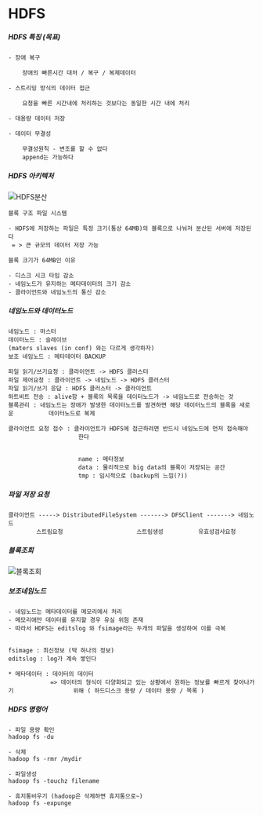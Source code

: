 # HDFS

##### HDFS 특징 (목표)

```
- 장애 복구

	장애의 빠른시간 대처 / 복구 / 복제데이터

- 스트리밍 방식의 데이터 접근

	요청을 빠른 시간내에 처리하는 것보다는 동일한 시간 내에 처리

- 대용량 데이터 저장

- 데이터 무결성

	무결성원칙 - 변조를 할 수 없다 
	append는 가능하다
```



##### HDFS 아키텍처



![HDFS분산](https://user-images.githubusercontent.com/49560745/62588872-4928e200-b902-11e9-8363-5ae0db5a009c.PNG)

```
블록 구조 파일 시스템

- HDFS에 저장하는 파일은 특정 크기(통상 64MB)의 블록으로 나눠저 분산된 서버에 저장된다
 = > 큰 규모의 데이터 저장 가능
 
블록 크기가 64MB인 이유

- 디스크 시크 타임 감소
- 네임노드가 유지하는 메타데이터의 크기 감소
- 클라이언트와 네임노드의 통신 감소

```

##### 네임노드와 데이터노드

```
네임노드 : 마스터
데이터노드 : 슬레이브
(maters slaves (in conf) 와는 다르게 생각하자)
보조 네임노드 : 메타데이터 BACKUP

파일 읽기/쓰기요청 : 클라이언트 -> HDFS 클러스터
파일 제어요청 : 클라이언트 -> 네임노드 -> HDFS 클러스터
파일 읽기/쓰기 응답 : HDFS 클러스터 -> 클라이언트
하트비트 전송 : alive함 + 블록의 목록을 데이터노드가 -> 네임노드로 전송하는 것
블록관리 : 네임노드는 장애가 발생한 데이터노드를 발견하면 해당 데이터노드의 블록을 새로운 			데이터노드로 복제

클라이언트 요청 접수 : 클라이언트가 HDFS에 접근하려면 반드시 네임노드에 먼저 접속해야 
					한다 
					
					
					name : 메타정보
					data : 물리적으로 big data의 블록이 저장되는 공간
					tmp : 임시적으로 (backup의 느낌(?))
```



##### 파일 저장 요청

```
클라이언트 -----> DistributedFileSystem -------> DFSClient -------> 네임노드
		스트림요청                     스트림생성          유효성검사요청
```



##### 블록조회

![블록조회](https://user-images.githubusercontent.com/49560745/62590143-6364bf00-b906-11e9-9ac6-44429387ac42.PNG)



##### 보조네임노드

```
- 네임노드는 메타데이터를 메모리에서 처리
- 메모리에만 데이터를 유지할 경우 유실 위험 존재
- 따라서 HDFS는 editslog 와 fsimage라는 두개의 파일을 생성하여 이를 극복


fsimage : 최신정보 (딱 하나의 정보)
editslog : log가 계속 쌓인다

* 메타데이터 : 데이터의 데이터
			=> 데이터의 형식이 다양화되고 있는 상황에서 원하는 정보를 빠르게 찾아나가기 				위해 ( 하드디스크 용량 / 데이터 용량 / 목록 )
```



##### HDFS 명령어

```
- 파일 용량 확인
hadoop fs -du

- 삭제
hadoop fs -rmr /mydir

- 파일생성
hadoop fs -touchz filename

- 휴지통비우기 (hadoop은 삭제하면 휴지통으로~)
hadoop fs -expunge

```





